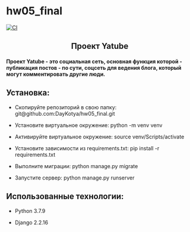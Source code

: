 # hw05_final

[![CI](https://github.com/yandex-praktikum/hw05_final/actions/workflows/python-app.yml/badge.svg?branch=master)](https://github.com/yandex-praktikum/hw05_final/actions/workflows/python-app.yml)

<h2 align="center">Проект Yatube</h2>
<h4>Проект Yatube - это социальная сеть, основная функция которой - публикация постов - по сути, соцсеть для ведения блога, который могут комментировать другие люди.</h4>

<h2>Установка:</h2>

<ul>
<li><p>Скопируйте репозиторий в свою папку: git@github.com:DayKotya/hw05_final.git</p></li>

<li><p>Установите виртуальное окружение: python -m venv venv</p></li>

<li><p>Активируйте виртуальное окружение: source venv/Scripts/activate</p></li>

<li><p>Установите зависимости из requirements.txt: pip install -r requirements.txt</p></li>

<li><p>Выполните миграции: python manage.py migrate</p></li>
</li>
<li><p>Запустите сервер: python manage.py runserver</p></li>
</ul>

<h2>Использованные технологии:</h2>

<ul>
<li><p>Python 3.7.9</p></li>
<li><p>Django 2.2.16</p></li>
</ul>
